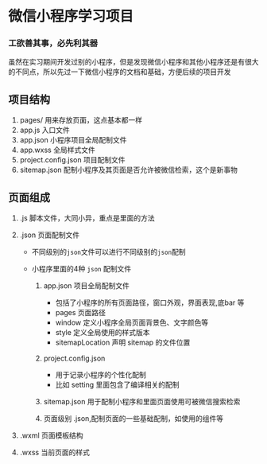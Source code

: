 # 微信小程序学习项目

### 工欲善其事，必先利其器

虽然在实习期间开发过别的小程序，但是发现微信小程序和其他小程序还是有很大的不同点，所以先过一下微信小程序的文档和基础，方便后续的项目开发

## 项目结构

1. pages/ 用来存放页面，这点基本都一样
2. app.js 入口文件
3. app.json 小程序项目全局配制文件
4. app.wxss 全局样式文件
5. project.config.json 项目配制文件
6. sitemap.json 配制小程序及其页面是否允许被微信检索，这个是新事物

## 页面组成

1. .js 脚本文件，大同小异，重点是里面的方法
2. .json 页面配制文件
    - 不同级别的`json`文件可以进行不同级别的`json`配制

    - 小程序里面的4种 `json` 配制文件
        1. app.json 项目全局配制文件
            - 包括了小程序的所有页面路径，窗口外观，界面表现,底bar 等
            - pages 页面路径
            - window 定义小程序全局页面背景色、文字颜色等
            - style 定义全局使用的样式版本
            - sitemapLocation 声明 sitemap 的文件位置

        2. project.config.json
            - 用于记录小程序的个性化配制
            - 比如 setting 里面包含了编译相关的配制

        3. sitemap.json 用于配制小程序和里面页面使用可被微信搜索检索

        4. 页面级别 .json,配制页面的一些基础配制，如使用的组件等

3. .wxml 页面模板结构
4. .wxss 当前页面的样式
